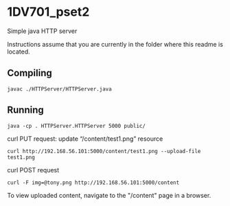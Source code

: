 # 1DV701_pset2
Simple java HTTP server

Instructions assume that you are currently in the folder where this readme is located.

## Compiling
```
javac ./HTTPServer/HTTPServer.java
```

## Running
```
java -cp . HTTPServer.HTTPServer 5000 public/
```

curl PUT request: update “/content/test1.png” resource
```
curl http://192.168.56.101:5000/content/test1.png --upload-file test1.png
```

curl POST request
```
curl -F img=@tony.png http://192.168.56.101:5000/content
```

To view uploaded content, navigate to the "/content" page in a browser.


